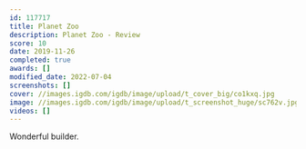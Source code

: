 ```yaml
---
id: 117717
title: Planet Zoo
description: Planet Zoo - Review
score: 10
date: 2019-11-26
completed: true
awards: []
modified_date: 2022-07-04
screenshots: []
cover: //images.igdb.com/igdb/image/upload/t_cover_big/co1kxq.jpg
image: //images.igdb.com/igdb/image/upload/t_screenshot_huge/sc762v.jpg
videos: []
---
```

Wonderful builder.
